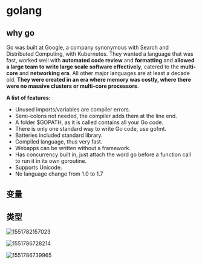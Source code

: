 # golang

## why go

Go was built at Google, a company synonymous with Search and Distributed Computing, with Kubernetes. They wanted a language that was fast, worked well with **automated code review** and **formatting** and **allowed a large team to write large scale software effectively**, catered to the **multi-core** and **networking era**. All other major languages are at least a decade old. **They were created in an era where memory was costly, where there were no massive clusters or multi-core processors**.

**A list of features:**

- Unused imports/variables are compiler errors.
- Semi-colons not needed, the compiler adds them at the line end.
- A folder $GOPATH, as it is called contains all your Go code.
- There is only one standard way to write Go code, use gofmt.
- Batteries included standard library.
- Compiled language, thus very fast.
- Webapps can be written without a framework.
- Has concurrency built in, just attach the word go before a function call to run it in its own goroutine.
- Supports Unicode.
- No language change from 1.0 to 1.7

## 变量



## 类型



![1551782157023](C:\Users\admin\Desktop\learning_notes\newbie_upgrade\golang\assets\1551782157023.png)



![1551786728214](C:\Users\admin\Desktop\learning_notes\newbie_upgrade\golang\assets\1551786728214.png)



![1551786739965](C:\Users\admin\Desktop\learning_notes\newbie_upgrade\golang\assets\1551786739965.png)



